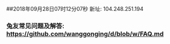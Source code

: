 ##2018年09月28日07时12分07秒 新址: 104.248.251.194
### 兔友常见问题及解答: https://github.com/wanggonging/d/blob/w/FAQ.md
